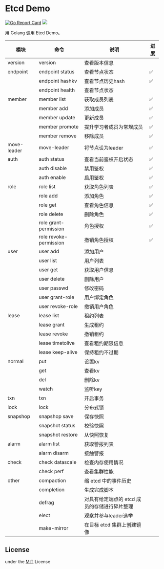 Etcd Demo
============

[![Go Report Card](https://goreportcard.com/badge/github.com/jormin/etcd-demo)](https://goreportcard.com/report/github.com/jormin/etcd-demo)
[![](https://img.shields.io/badge/version-v1.0.0-success.svg)](https://github.com/jormin/etcd-demo)

用 Golang 调用 Etcd Demo。

| 模块        | 命令                   | 说明                                         | 进度 |
| ----------- | ---------------------- | -------------------------------------------- | ---- |
| version     | version                | 查看版本信息                                 |      |
| endpoint    | endpoint status        | 查看节点状态                                 | ✅    |
|             | endpoint hashkv        | 查看节点历史hash                             | ✅    |
|             | endpoint health        | 查看节点状态                                 |      |
| member      | member list            | 获取成员列表                                 | ✅    |
|             | member add             | 添加成员                                     | ✅    |
|             | member update          | 更新成员                                     | ✅    |
|             | member promote         | 提升学习者成员为常规成员                     | ✅    |
|             | member remove          | 移除成员                                     | ✅    |
| move-leader | move-leader            | 将节点设为leader                             | ✅    |
| auth        | auth status            | 查看当前鉴权开启状态                         | ✅    |
|             | auth disable           | 禁用鉴权                                     | ✅    |
|             | auth enable            | 启用鉴权                                     | ✅    |
| role        | role list              | 获取角色列表                                 | ✅    |
|             | role add               | 添加角色                                     | ✅    |
|             | role get               | 查看角色信息                                 | ✅    |
|             | role delete            | 删除角色                                     | ✅    |
|             | role grant-permission  | 角色授权                                     | ✅    |
|             | role revoke-permission | 撤销角色授权                                 | ✅    |
| user        | user add               | 添加用户                                     |      |
|             | user list              | 用户列表                                     |      |
|             | user get               | 获取用户信息                                 |      |
|             | user delete            | 删除用户                                     |      |
|             | user passwd            | 修改密码                                     |      |
|             | user grant-role        | 用户绑定角色                                 |      |
|             | user revoke-role       | 撤销用户角色                                 |      |
| lease       | lease list             | 租约列表                                     |      |
|             | lease grant            | 生成租约                                     |      |
|             | lease revoke           | 撤销租约                                     |      |
|             | lease timetolive       | 查看租约期限信息                             |      |
|             | lease keep-alive       | 保持租约不过期                               |      |
| normal      | put                    | 设置kv                                       |      |
|             | get                    | 查看kv                                       |      |
|             | del                    | 删除kv                                       |      |
|             | watch                  | 监听key                                      |      |
| txn         | txn                    | 开启事务                                     |      |
| lock        | lock                   | 分布式锁                                     |      |
| snapshop    | snapshop save          | 保存快照                                     |      |
|             | snapshot status        | 校验快照                                     |      |
|             | snapshot restore       | 从快照恢复                                   |      |
| alarm       | alarm list             | 获取警报列表                                 |      |
|             | alarm disarm           | 接触警报                                     |      |
| check       | check datascale        | 检查内存使用情况                             |      |
|             | check perf             | 查看集群性能                                 |      |
| other       | compaction             | 缩 etcd 中的事件历史                         |      |
|             | completion             | 生成完成脚本                                 |      |
|             | defrag                 | 对具有给定端点的 etcd 成员的存储进行碎片整理 |      |
|             | elect                  | 观察并参与leader选举                         |      |
|             | make-mirror            | 在目标 etcd 集群上创建镜像                   |      |



License
-------

under the [MIT](./LICENSE) License
